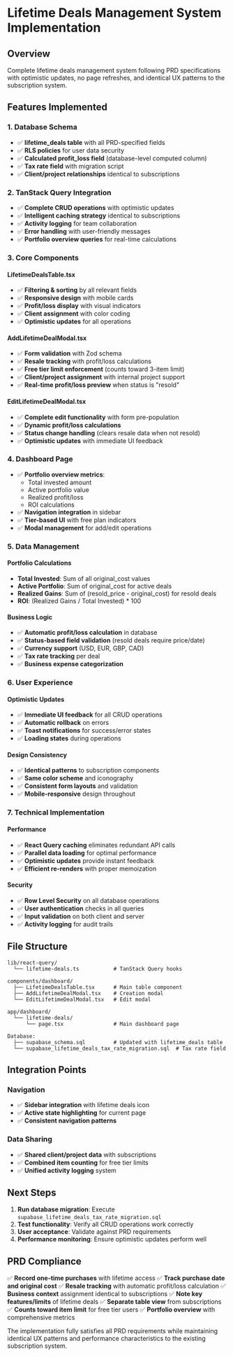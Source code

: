 # Lifetime Deals Management System Implementation

## Overview
Complete lifetime deals management system following PRD specifications with optimistic updates, no page refreshes, and identical UX patterns to the subscription system.

## Features Implemented

### 1. Database Schema
- ✅ **lifetime_deals table** with all PRD-specified fields
- ✅ **RLS policies** for user data security
- ✅ **Calculated profit_loss field** (database-level computed column)
- ✅ **Tax rate field** with migration script
- ✅ **Client/project relationships** identical to subscriptions

### 2. TanStack Query Integration
- ✅ **Complete CRUD operations** with optimistic updates
- ✅ **Intelligent caching strategy** identical to subscriptions
- ✅ **Activity logging** for team collaboration
- ✅ **Error handling** with user-friendly messages
- ✅ **Portfolio overview queries** for real-time calculations

### 3. Core Components

#### LifetimeDealsTable.tsx
- ✅ **Filtering & sorting** by all relevant fields
- ✅ **Responsive design** with mobile cards
- ✅ **Profit/loss display** with visual indicators
- ✅ **Client assignment** with color coding
- ✅ **Optimistic updates** for all operations

#### AddLifetimeDealModal.tsx
- ✅ **Form validation** with Zod schema
- ✅ **Resale tracking** with profit/loss calculations
- ✅ **Free tier limit enforcement** (counts toward 3-item limit)
- ✅ **Client/project assignment** with internal project support
- ✅ **Real-time profit/loss preview** when status is "resold"

#### EditLifetimeDealModal.tsx
- ✅ **Complete edit functionality** with form pre-population
- ✅ **Dynamic profit/loss calculations** 
- ✅ **Status change handling** (clears resale data when not resold)
- ✅ **Optimistic updates** with immediate UI feedback

### 4. Dashboard Page
- ✅ **Portfolio overview metrics**:
  - Total invested amount
  - Active portfolio value
  - Realized profit/loss
  - ROI calculations
- ✅ **Navigation integration** in sidebar
- ✅ **Tier-based UI** with free plan indicators
- ✅ **Modal management** for add/edit operations

### 5. Data Management

#### Portfolio Calculations
- **Total Invested**: Sum of all original_cost values
- **Active Portfolio**: Sum of original_cost for active deals
- **Realized Gains**: Sum of (resold_price - original_cost) for resold deals
- **ROI**: (Realized Gains / Total Invested) * 100

#### Business Logic
- ✅ **Automatic profit/loss calculation** in database
- ✅ **Status-based field validation** (resold deals require price/date)
- ✅ **Currency support** (USD, EUR, GBP, CAD)
- ✅ **Tax rate tracking** per deal
- ✅ **Business expense categorization**

### 6. User Experience

#### Optimistic Updates
- ✅ **Immediate UI feedback** for all CRUD operations
- ✅ **Automatic rollback** on errors
- ✅ **Toast notifications** for success/error states
- ✅ **Loading states** during operations

#### Design Consistency
- ✅ **Identical patterns** to subscription components
- ✅ **Same color scheme** and iconography
- ✅ **Consistent form layouts** and validation
- ✅ **Mobile-responsive** design throughout

### 7. Technical Implementation

#### Performance
- ✅ **React Query caching** eliminates redundant API calls
- ✅ **Parallel data loading** for optimal performance
- ✅ **Optimistic updates** provide instant feedback
- ✅ **Efficient re-renders** with proper memoization

#### Security
- ✅ **Row Level Security** on all database operations
- ✅ **User authentication** checks in all queries
- ✅ **Input validation** on both client and server
- ✅ **Activity logging** for audit trails

## File Structure

```
lib/react-query/
  └── lifetime-deals.ts           # TanStack Query hooks

components/dashboard/
  ├── LifetimeDealsTable.tsx      # Main table component
  ├── AddLifetimeDealModal.tsx    # Creation modal
  └── EditLifetimeDealModal.tsx   # Edit modal

app/dashboard/
  └── lifetime-deals/
      └── page.tsx                # Main dashboard page

Database:
  ├── supabase_schema.sql         # Updated with lifetime_deals table
  └── supabase_lifetime_deals_tax_rate_migration.sql  # Tax rate field
```

## Integration Points

### Navigation
- ✅ **Sidebar integration** with lifetime deals icon
- ✅ **Active state highlighting** for current page
- ✅ **Consistent navigation patterns**

### Data Sharing
- ✅ **Shared client/project data** with subscriptions
- ✅ **Combined item counting** for free tier limits
- ✅ **Unified activity logging** system

## Next Steps

1. **Run database migration**: Execute `supabase_lifetime_deals_tax_rate_migration.sql`
2. **Test functionality**: Verify all CRUD operations work correctly
3. **User acceptance**: Validate against PRD requirements
4. **Performance monitoring**: Ensure optimistic updates perform well

## PRD Compliance

✅ **Record one-time purchases** with lifetime access
✅ **Track purchase date and original cost**
✅ **Resale tracking** with automatic profit/loss calculation
✅ **Business context** assignment identical to subscriptions
✅ **Note key features/limits** of lifetime deals
✅ **Separate table view** from subscriptions
✅ **Counts toward item limit** for free tier users
✅ **Portfolio overview** with comprehensive metrics

The implementation fully satisfies all PRD requirements while maintaining identical UX patterns and performance characteristics to the existing subscription system.
